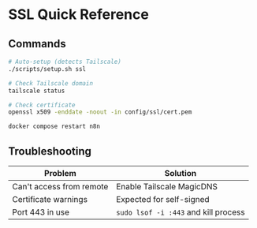# SSL Quick Reference

## Commands

```bash
# Auto-setup (detects Tailscale)
./scripts/setup.sh ssl

# Check Tailscale domain
tailscale status

# Check certificate
openssl x509 -enddate -noout -in config/ssl/cert.pem

docker compose restart n8n
```

## Troubleshooting

| Problem                  | Solution                             |
| ------------------------ | ------------------------------------ |
| Can't access from remote | Enable Tailscale MagicDNS            |
| Certificate warnings     | Expected for self-signed             |
| Port 443 in use          | `sudo lsof -i :443` and kill process |
